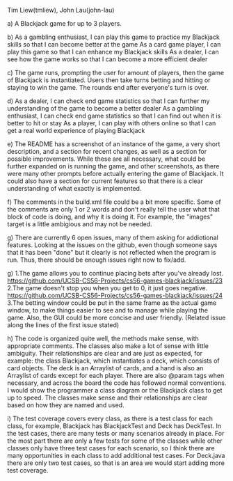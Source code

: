 Tim Liew(tmliew), John Lau(john-lau)

a) A Blackjack game for up to 3 players.

b) As a gambling enthusiast, I can play this game to practice my Blackjack skills so that I can become better at the game
As a card game player, I can play this game so that I can enhance my Blackjack skills
As a dealer, I can see how the game works so that I can become a more efficient dealer

c) The game runs, prompting the user for amount of players, then the game of Blackjack is instantiated. Users then take turns betting and hitting or staying to win the game. The rounds end after everyone's turn is over.

d) As a dealer, I can check end game statistics so that I can further my understanding of the game to become a better dealer
As a gambling enthusiast, I can check end game statistics so that I can find out when it is better to hit or stay
As a player, I can play with others online so that I can get a real world experience of playing Blackjack

e) The README has a screenshot of an instance of the game, a very short description, and a section for recent changes, as well as a section for possible improvements. While these are all necessary, what could be further expanded on is running the game, and other screenshots, as there were many other prompts before actually entering the game of Blackjack. It could also have a section for current features so that there is a clear understanding of what exactly is implemented.

f) The comments in the build.xml file could be a bit more specific. Some of the comments are only 1 or 2 words and don't really tell the user what that block of code is doing, and why it is doing it. For example, the "images" target is a little ambigious and may not be needed.

g) There are currently 6 open issues, many of them asking for addiotional features. Looking at the issues on the github, even though someone says that it has been "done" but it clearly is not reflected when the program is run. Thus, there should be enough issues right now to fix/add.

g)
1.The game allows you to continue placing bets after you've already lost.
https://github.com/UCSB-CS56-Projects/cs56-games-blackjack/issues/23
2.The game doesn't stop you when you get to 0, it just goes negative.
https://github.com/UCSB-CS56-Projects/cs56-games-blackjack/issues/24
3.The betting window could be put in the same frame as the actual game window, to make things easier to see and to manage while playing the game. Also, the GUI could be more concise and user friendly.
(Related issue along the lines of the first issue stated)

h) The code is organized quite well, the methods make sense, with appropriate comments. The classes also make a lot of sense with little ambiguity. Their relationships are clear and are just as expected, for example: the class Blackjack, which instantiates a deck, which consists of card objects. The deck is an Arraylist of cards, and a hand is also an Arraylist of cards except for each player. There are also @param tags when necessary, and across the board the code has followed normal conventions. I would show the programmer a class diagram or the Blackjack class to get up to speed. The classes make sense and their relationships are clear based on how they are named and used.

i) The test coverage covers every class, as there is a test class for each class, for example, Blackjack has BlackjackTest and Deck has DeckTest. In the test cases, there are many tests or many scenarios already in place. For the most part there are only a few tests for some of the classes while other classes only have three test cases for each scenario, so I think there are many opportunities in each class to add additional test cases. For Deck.java there are only two test cases, so that is an area we would start adding more test coverage.
